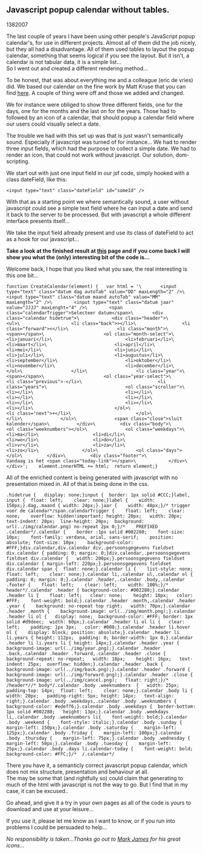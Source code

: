 <article><h2>Javascript popup calendar without tables.</h2><time><span class="day">13</span><span class="month">8</span><span class="year">2007</span></time><p>The last couple of years I have been using other people's JavaScript popup calendar's, for use in different projects. Almost all of them did the job nicely, but they all had a disadvantage. All of them used tables to layout the popup calendar, something that seems logical if you see the layout. But it isn't, a calendar is not tabular data, it is a simple list...<br />So I went out and created a different rendering method...</p><!--more--><p>To be honest, that was about everything me and a colleague (eric de vries) did. We based our calendar on the fine work by Matt Kruse that you can find <a href="http://www.mattkruse.com/javascript/calendarpopup/">here</a>. A couple of thing were off and those we added and changed.</p><p>We for instance were obliged to show three different fields, one for the days, one for the months and the last on for the years. Those had to followed by an icon of a calendar, that should popup a calendar field where our users could visually select a date.</p><p>The trouble we had with this set up was that is just wasn't semantically sound. Especially if javascript was turned of for instance... We had to render three input fields, which had the purpose to collect a simple date. We had to render an icon, that could not work without javascript. Our solution, dom-scripting.</p><p>We start out with just one input field in our jsf code, simply hooked with a class dateField, like this:</p><code>&#60;input type="text" class="dateField" id="someId" /&#62;</code><p>With that as a starting point we where semantically sound, a user without javascript could see a simple text field where he can input a date and send it back to the server to be processed. But with javascript a whole different interface presents itself...</p><p>We take the input field allready present and use its class of dateField to act as a hook for our javascript...</p><p><strong>Take a look at the finished result at <a href="http://www.wnas.nl/wp-content/uploads/2007/08/calendar/Contact.html">this</a> page and if you come back I will show you what the (only) interesting bit of the code is...</strong></p><p>Welcome back, I hope that you liked what you saw, the real interesting is this one bit...</p><pre><code>function CreateCalendar(element) {	var html = '\		&#60;input type="text" class="datum dag autoTab" value="DD" maxLength="2" /&#62;\        &#60;input type="text" class="datum maand autoTab" value="MM" maxLength="2" /&#62;\        &#60;input type="text" class="datum jaar" value="JJJJ" maxLenght="4" /&#62;\		&#60;span class="calendarTrigger"&#62;Selecteer datum&#60;/span&#62;\		&#60;div class="calendar hidetrue"&#62;\			&#60;div class="header"&#62;\				&#60;ul&#62;\					&#60;li class="back"&#62;&gt;&#60;/li&#62;\					&#60;li class="forward"&#62;&lt;&#60;/li&#62;\					&#60;li class="month"&#62;\						&#60;span&#62;&#60;/span&#62;\						&#60;ol class="month-select"&#62;\							&#60;li&#62;januari&#60;/li&#62;\							&#60;li&#62;februari&#60;/li&#62;\							&#60;li&#62;maart&#60;/li&#62;\							&#60;li&#62;april&#60;/li&#62;\							&#60;li&#62;mei&#60;/li&#62;\							&#60;li&#62;juni&#60;/li&#62;\							&#60;li&#62;juli&#60;/li&#62;\							&#60;li&#62;augustus&#60;/li&#62;\							&#60;li&#62;september&#60;/li&#62;\							&#60;li&#62;oktober&#60;/li&#62;\							&#60;li&#62;november&#60;/li&#62;\							&#60;li&#62;december&#60;/li&#62;\						&#60;/ol&#62;\					&#60;/li&#62;\					&#60;li class="year"&#62;\						&#60;span&#62;&#60;/span&#62;\						&#60;ol class="year-select"&#62;\							&#60;li class="previous"&#62;-&#60;/li&#62;\							&#60;li class="years"&#62;\								&#60;ol class="scroller"&#62;\									&#60;li&#62;&#60;/li&#62;\									&#60;li&#62;&#60;/li&#62;\									&#60;li&#62;&#60;/li&#62;\									&#60;li&#62;&#60;/li&#62;\									&#60;li&#62;&#60;/li&#62;\									&#60;li&#62;&#60;/li&#62;\									&#60;li&#62;&#60;/li&#62;\								&#60;/ol&#62;\							&#60;li class="next"&#62;+&#60;/li&#62;\						&#60;/ol&#62;\					&#60;/li&#62;\				&#60;/ul&#62;\				&#60;span class="close"&#62;sluit kalender&#60;/span&#62;\			&#60;/div&#62;\			&#60;div class="body"&#62;\				&#60;ol class="weeknumbers"&#62;&#60;/ol&#62;\				&#60;ol class="weekdays"&#62;\					&#60;li&#62;ma&#60;/li&#62;\					&#60;li&#62;di&#60;/li&#62;\					&#60;li&#62;wo&#60;/li&#62;\					&#60;li&#62;do&#60;/li&#62;\					&#60;li&#62;vr&#60;/li&#62;\					&#60;li&#62;za&#60;/li&#62;\					&#60;li&#62;zo&#60;/li&#62;\				&#60;/ol&#62;\				&#60;ol class="days"&#62;&#60;/ol&#62;\			&#60;/div&#62;\			&#60;div class="footer"&#62;\				Vandaag is het &#60;span class="today-link"&#62;&#60;/span&#62;\			&#60;/div&#62;\		&#60;/div&#62;';	element.innerHTML += html;	return element;}</code></pre><p>All of the enriched content is being generated with javascript with no presentation mixed in. All of that is being done in the css.</p><pre><code>.hidetrue {	display: none;}input {	border: 1px solid #CCC;}label, input {	float: left;	clear: none;}label {	width: 150px;}.dag,.maand {	width: 24px;}.jaar {	width: 48px;}/*	trigger voor de calendar*/span.calendarTrigger {	float: left;	clear: none;	overflow: hidden!important;	height: 20px;	width: 20px;	text-indent: 20px;	line-height: 20px;	background: url(../img/calendar.png) no-repeat 2px 0;}/*	PREFIXED	.calendar*/.calendar {    border :1px solid #002280;	font-size: 10px;	font-family: verdana, arial, sans-serif;	position: absolute;	font-size: 10px;	background-color: #FFF;}div.calendar,div.calendar div,.persoonsgegevens fieldset div.calendar {	padding: 0;	margin: 0;}div.calendar,.persoonsgegevens fieldset div.calendar {	width: 200px;}.persoonsgegevens fieldset div.calendar {	margin-left: 220px;}.persoonsgegevens fieldset div.calendar span {	float: none;}.calendar li {    list-style: none;	float: left;	clear: none;}.calendar li,.calendar ul,.calendar ol {	padding: 0;	margin: 0;}.calendar .header,.calendar .body,.calendar .footer {    float: left;	clear: left;	width: 100%;}/*	header*/.calendar .header {	background-color: #002280;}.calendar .header li {    float: left;	clear: none;	height: 16px;	color: #FFF;	font-weight: bold;}.calendar .header .month,.calendar .header .year {    background: no-repeat top right;	width: 70px;}.calendar .header .month {    background-image: url(../img/month.png);}.calendar .header li ol {	display: none;	background-color: #FFF;	border: 1px solid #d9deec;	width: 60px;}.calendar .header li ol li {	clear: left;	padding: 1px 3px;	color: #000;}.calendar .header li.hover ol {	display: block;	position: absolute;}.calendar .header li li.years {	height: 112px;	padding: 0;	border-width: 1px 0;}.calendar .header li li.years li {	height: 14px;}.calendar .header .year {    background-image: url(../img/year.png);}.calendar .header .back,.calendar .header .forward,.calendar .header .close {    background-repeat: no-repeat;	width: 18px;	height: 16px;	text-indent: 25px;	overflow: hidden;}.calendar .header .back {    background-image: url(../img/back.png);}.calendar .header .forward {    background-image: url(../img/forward.png);}.calendar .header .close {	background-image: url(../img/cancel.png);	float: right;}/*	/header*//*	body*/.calendar .body .weeknumbers  {	width: 25px;	padding-top: 14px;	float: left;	clear: none;}.calendar .body li {    width: 20px;	padding-right: 5px;	height: 14px;	text-align: right;}.calendar .body .weekdays,.calendar .body .weeknumbers {	background-color: #edeff6;}.calendar .body .weekdays {	border-bottom: 1px solid #002280;	height: 13px;}.calendar .body .weekdays li,.calendar .body .weeknumbers li{    font-weight: bold;}.calendar .body .weekend {    font-style: italic;}.calendar .body .sunday {    margin-left: 150px;}.calendar .body .saturday {    margin-left: 125px;}.calendar .body .friday {    margin-left: 100px;}.calendar .body .thursday {    margin-left: 75px;}.calendar .body .wednesday {    margin-left: 50px;}.calendar .body .tuesday {    margin-left: 25px;}.calendar .body .days li.calendar-today {	font-weight: bold;	background-color: #FFC;}/*	/.calendar*/</code></pre><p>There you have it, a semanticly correct javascript popup calendar, which does not mix structure, presentation and behaviour at all.<br />The may be some that (and rightfully so) could claim that generating to much of the html with javascript is not the way to go. But I find that in my case, it can be excused..</p><p>Go ahead, and give it a try in your own pages as all of the code is yours to download and use at your leisure...</p><p>If you use it, please let me know as I want to know, or if you run into problems I could be persuaded to help...</p><p><em>No responsibility is taken...</em><em>Thanks go out to <a href="http://www.famfamfam.com">Mark James</a> for his great icons...</em></p></article>